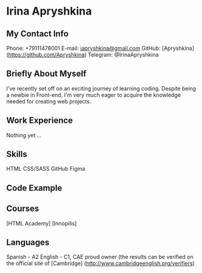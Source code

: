 # Irina Apryshkina 
## My Contact Info
Phone: +79111478001
E-mail: iapryshkina@gmail.com
GitHub: [Apryshkina] (https://github.com/Apryshkina)
Telegram: @IrinaApryshkina 
## Briefly About Myself
I've recently set off on an exciting journey of learning coding. Despite being a newbie in Front-end, I'm very much eager to acquire the knowledge needed for creating web projects.
## Work Experience
 Nothing yet ... 
## Skills
 HTML
 CSS/SASS
 GitHub
 Figma
## Code Example


## Courses
[HTML Academy]
[Innopilis] 

## Languages
Spanish - A2
English - C1, CAE proud owner (the results can be verified on the official site of [Cambridge] (http://www.cambridgeenglish.org/verifiers)

